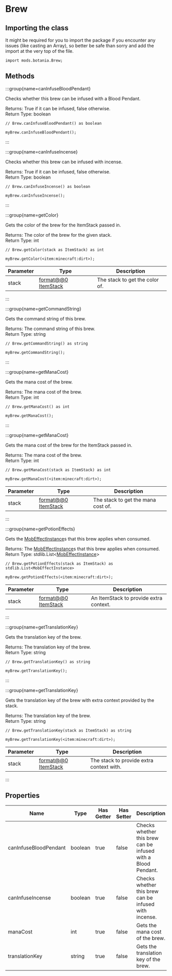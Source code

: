# Brew

## Importing the class

It might be required for you to import the package if you encounter any issues (like casting an Array), so better be safe than sorry and add the import at the very top of the file.
```zenscript
import mods.botania.Brew;
```


## Methods

:::group{name=canInfuseBloodPendant}

Checks whether this brew can be infused with a Blood Pendant.

Returns: True if it can be infused, false otherwise.  
Return Type: boolean

```zenscript
// Brew.canInfuseBloodPendant() as boolean

myBrew.canInfuseBloodPendant();
```

:::

:::group{name=canInfuseIncense}

Checks whether this brew can be infused with incense.

Returns: True if it can be infused, false otherwise.  
Return Type: boolean

```zenscript
// Brew.canInfuseIncense() as boolean

myBrew.canInfuseIncense();
```

:::

:::group{name=getColor}

Gets the color of the brew for the ItemStack passed in.

Returns: The color of the brew for the given stack.  
Return Type: int

```zenscript
// Brew.getColor(stack as ItemStack) as int

myBrew.getColor(<item:minecraft:dirt>);
```

| Parameter | Type                                               | Description                    |
| --------- | -------------------------------------------------- | ------------------------------ |
| stack     | [format@@0 ItemStack](/vanilla/api/item/ItemStack) | The stack to get the color of. |


:::

:::group{name=getCommandString}

Gets the command string of this brew.

Returns: The command string of this brew.  
Return Type: string

```zenscript
// Brew.getCommandString() as string

myBrew.getCommandString();
```

:::

:::group{name=getManaCost}

Gets the mana cost of the brew.

Returns: The mana cost of the brew.  
Return Type: int

```zenscript
// Brew.getManaCost() as int

myBrew.getManaCost();
```

:::

:::group{name=getManaCost}

Gets the mana cost of the brew for the ItemStack passed in.

Returns: The mana cost of the brew.  
Return Type: int

```zenscript
// Brew.getManaCost(stack as ItemStack) as int

myBrew.getManaCost(<item:minecraft:dirt>);
```

| Parameter | Type                                               | Description                        |
| --------- | -------------------------------------------------- | ---------------------------------- |
| stack     | [format@@0 ItemStack](/vanilla/api/item/ItemStack) | The stack to get the mana cost of. |


:::

:::group{name=getPotionEffects}

Gets the [MobEffectInstance](/vanilla/api/entity/effect/MobEffectInstance)s that this brew applies when consumed.

Returns: The [MobEffectInstance](/vanilla/api/entity/effect/MobEffectInstance)s that this brew applies when consumed.  
Return Type: stdlib.List&lt;[MobEffectInstance](/vanilla/api/entity/effect/MobEffectInstance)&gt;

```zenscript
// Brew.getPotionEffects(stack as ItemStack) as stdlib.List<MobEffectInstance>

myBrew.getPotionEffects(<item:minecraft:dirt>);
```

| Parameter | Type                                               | Description                            |
| --------- | -------------------------------------------------- | -------------------------------------- |
| stack     | [format@@0 ItemStack](/vanilla/api/item/ItemStack) | An ItemStack to provide extra context. |


:::

:::group{name=getTranslationKey}

Gets the translation key of the brew.

Returns: The translation key of the brew.  
Return Type: string

```zenscript
// Brew.getTranslationKey() as string

myBrew.getTranslationKey();
```

:::

:::group{name=getTranslationKey}

Gets the translation key of the brew with extra context provided by the stack.

Returns: The translation key of the brew.  
Return Type: string

```zenscript
// Brew.getTranslationKey(stack as ItemStack) as string

myBrew.getTranslationKey(<item:minecraft:dirt>);
```

| Parameter | Type                                               | Description                              |
| --------- | -------------------------------------------------- | ---------------------------------------- |
| stack     | [format@@0 ItemStack](/vanilla/api/item/ItemStack) | The stack to provide extra context with. |


:::


## Properties

| Name                  | Type    | Has Getter | Has Setter | Description                                                   |
| --------------------- | ------- | ---------- | ---------- | ------------------------------------------------------------- |
| canInfuseBloodPendant | boolean | true       | false      | Checks whether this brew can be infused with a Blood Pendant. |
| canInfuseIncense      | boolean | true       | false      | Checks whether this brew can be infused with incense.         |
| manaCost              | int     | true       | false      | Gets the mana cost of the brew.                               |
| translationKey        | string  | true       | false      | Gets the translation key of the brew.                         |

